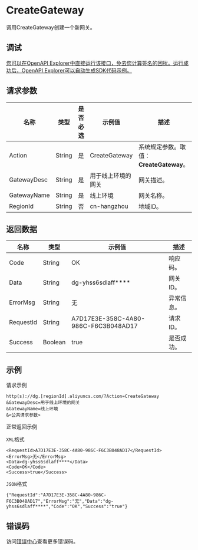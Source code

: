 # CreateGateway

调用CreateGateway创建一个新网关。

## 调试

[您可以在OpenAPI Explorer中直接运行该接口，免去您计算签名的困扰。运行成功后，OpenAPI Explorer可以自动生成SDK代码示例。](https://api.aliyun.com/#product=dg&api=CreateGateway&type=RPC&version=2019-03-27)

## 请求参数

|名称|类型|是否必选|示例值|描述|
|--|--|----|---|--|
|Action|String|是|CreateGateway|系统规定参数。取值：**CreateGateway**。 |
|GatewayDesc|String|是|用于线上环境的网关|网关描述。 |
|GatewayName|String|是|线上环境|网关名称。 |
|RegionId|String|否|cn-hangzhou|地域ID。 |

## 返回数据

|名称|类型|示例值|描述|
|--|--|---|--|
|Code|String|OK|响应码。 |
|Data|String|dg-yhss6sdlaff\*\*\*\*|网关ID。 |
|ErrorMsg|String|无|异常信息。 |
|RequestId|String|A7D17E3E-358C-4A80-986C-F6C3B048AD17|请求ID。 |
|Success|Boolean|true|是否成功。 |

## 示例

请求示例

```
http(s)://dg.[regionId].aliyuncs.com/?Action=CreateGateway
&GatewayDesc=用于线上环境的网关
&GatewayName=线上环境
&<公共请求参数>
```

正常返回示例

`XML`格式

```
<RequestId>A7D17E3E-358C-4A80-986C-F6C3B048AD17</RequestId>
<ErrorMsg>无</ErrorMsg>
<Data>dg-yhss6sdlaff****</Data>
<Code>OK</Code>
<Success>true</Success>
```

`JSON`格式

```
{"RequestId":"A7D17E3E-358C-4A80-986C-F6C3B048AD17","ErrorMsg":"无","Data":"dg-yhss6sdlaff****","Code":"OK","Success":"true"}
```

## 错误码

访问[错误中心](https://error-center.alibabacloud.com/status/product/dg)查看更多错误码。

